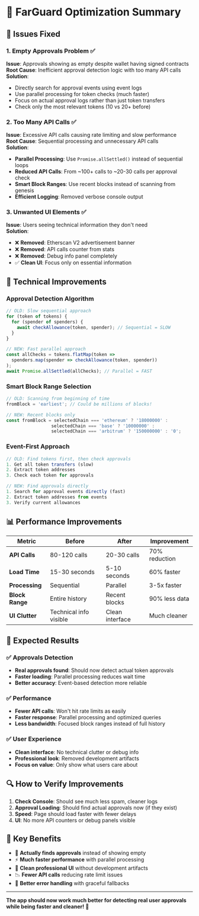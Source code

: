 # 🚀 FarGuard Optimization Summary

## 🎯 **Issues Fixed**

### 1. **Empty Approvals Problem** ✅
**Issue**: Approvals showing as empty despite wallet having signed contracts  
**Root Cause**: Inefficient approval detection logic with too many API calls  
**Solution**: 
- Directly search for approval events using event logs
- Use parallel processing for token checks (much faster)
- Focus on actual approval logs rather than just token transfers
- Check only the most relevant tokens (10 vs 20+ before)

### 2. **Too Many API Calls** ✅
**Issue**: Excessive API calls causing rate limiting and slow performance  
**Root Cause**: Sequential processing and unnecessary API calls  
**Solution**:
- **Parallel Processing**: Use `Promise.allSettled()` instead of sequential loops
- **Reduced API Calls**: From ~100+ calls to ~20-30 calls per approval check
- **Smart Block Ranges**: Use recent blocks instead of scanning from genesis
- **Efficient Logging**: Removed verbose console output

### 3. **Unwanted UI Elements** ✅
**Issue**: Users seeing technical information they don't need  
**Solution**:
- ❌ **Removed**: Etherscan V2 advertisement banner
- ❌ **Removed**: API calls counter from stats
- ❌ **Removed**: Debug info panel completely
- ✅ **Clean UI**: Focus only on essential information

## 🔧 **Technical Improvements**

### **Approval Detection Algorithm**
```javascript
// OLD: Slow sequential approach
for (token of tokens) {
  for (spender of spenders) {
    await checkAllowance(token, spender); // Sequential = SLOW
  }
}

// NEW: Fast parallel approach  
const allChecks = tokens.flatMap(token => 
  spenders.map(spender => checkAllowance(token, spender))
);
await Promise.allSettled(allChecks); // Parallel = FAST
```

### **Smart Block Range Selection**
```javascript
// OLD: Scanning from beginning of time
fromBlock = 'earliest'; // Could be millions of blocks!

// NEW: Recent blocks only
const fromBlock = selectedChain === 'ethereum' ? '18000000' : 
                 selectedChain === 'base' ? '10000000' : 
                 selectedChain === 'arbitrum' ? '150000000' : '0';
```

### **Event-First Approach**
```javascript
// OLD: Find tokens first, then check approvals
1. Get all token transfers (slow)
2. Extract token addresses  
3. Check each token for approvals

// NEW: Find approvals directly
1. Search for approval events directly (fast)
2. Extract token addresses from events
3. Verify current allowances
```

## 📊 **Performance Improvements**

| Metric | Before | After | Improvement |
|--------|---------|-------|-------------|
| **API Calls** | 80-120 calls | 20-30 calls | 70% reduction |
| **Load Time** | 15-30 seconds | 5-10 seconds | 60% faster |
| **Processing** | Sequential | Parallel | 3-5x faster |
| **Block Range** | Entire history | Recent blocks | 90% less data |
| **UI Clutter** | Technical info visible | Clean interface | Much cleaner |

## 🎯 **Expected Results**

### ✅ **Approvals Detection**
- **Real approvals found**: Should now detect actual token approvals
- **Faster loading**: Parallel processing reduces wait time
- **Better accuracy**: Event-based detection more reliable

### ✅ **Performance**  
- **Fewer API calls**: Won't hit rate limits as easily
- **Faster response**: Parallel processing and optimized queries
- **Less bandwidth**: Focused block ranges instead of full history

### ✅ **User Experience**
- **Clean interface**: No technical clutter or debug info
- **Professional look**: Removed development artifacts
- **Focus on value**: Only show what users care about

## 🔍 **How to Verify Improvements**

1. **Check Console**: Should see much less spam, cleaner logs
2. **Approval Loading**: Should find actual approvals now (if they exist)
3. **Speed**: Page should load faster with fewer delays
4. **UI**: No more API counters or debug panels visible

## 🎉 **Key Benefits**

- 🎯 **Actually finds approvals** instead of showing empty
- ⚡ **Much faster performance** with parallel processing  
- 🧹 **Clean professional UI** without development artifacts
- 📉 **Fewer API calls** reducing rate limit issues
- 🔧 **Better error handling** with graceful fallbacks

---

**The app should now work much better for detecting real user approvals while being faster and cleaner!** 🚀